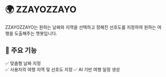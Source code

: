 # 🌍 ZZAYOZZAYO

ZZAYOZZAYO는 원하는 날짜와 지역을 선택하고 정해진 선호도를 지정하여 원하는 여행을 도출해주는 챗봇입니다.



## 🎯 주요 기능  

✅ 맞춤형 날짜 지정  
✅ 사용자의 여행 지역 및 선호도 지정
✅ AI 기반 여행 일정 생성  


